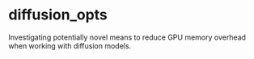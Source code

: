 # diffusion_opts
Investigating  potentially novel means to reduce GPU memory overhead when working with diffusion models.
